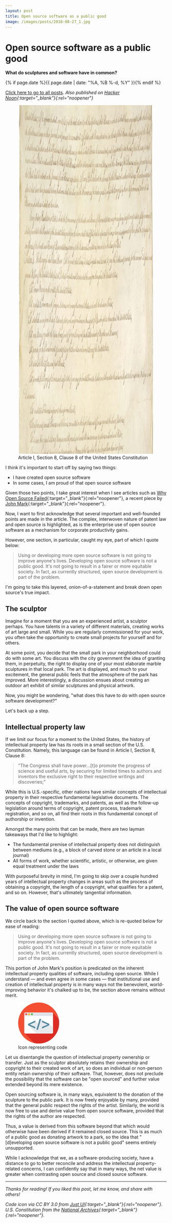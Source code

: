 ```yaml
---
layout: post
title: Open source software as a public good
image: /images/posts/2018-08-27_1.jpg
---
```


# Open source software as a public good

**What do sculptures and software have in common?**

{% if page.date %}{{ page.date | date: "%A, %B %-d, %Y" }}{% endif %}

[Click here to go to all posts](/posts/). *Also published on [Hacker Noon](https://hackernoon.com/open-source-software-as-a-public-good-ec040bf9cc46){:target="_blank"}{:rel="noopener"}*

<div class="center width70">
  <figure class="fill-parent">
    <img src="/images/posts/2018-08-27_1.jpg" width="2600" height="1088" alt="Article I, Section 8, Clause 8 of the United States Constitution" class="responsive" />
    <figcaption class="center">Article I, Section 8, Clause 8 of the United States Constitution</figcaption>
  </figure>
</div>


I think it's important to start off by saying two things:

* I have created open source software
* In some cases, I am proud of that open source software

Given those two points, I take great interest when I see articles such as [Why Open Source Failed](https://medium.com/@johnmark/why-open-source-failed-6cae5d6a9f6){:target="_blank"}{:rel="noopener"}, a recent piece by [John Mark](https://medium.com/@johnmark){:target="_blank"}{:rel="noopener"}.

Now, I want to first acknowledge that several important and well-founded points are made in the article. The complex, interwoven nature of patent law and open source is highlighted, as is the enterprise use of open source software as a mechanism for corporate productivity gains.

However, one section, in particular, caught my eye, part of which I quote below:

> Using or developing more open source software is not going to improve anyone's lives. Developing open source software is not a public good. It's not going to result in a fairer or more equitable society. In fact, as currently structured, open source development is part of the problem.

I'm going to take this layered, onion-of-a-statement and break down open source's true impact.

## The sculptor

Imagine for a moment that you are an experienced artist, a sculptor perhaps. You have talents in a variety of different materials, creating works of art large and small. While you are regularly commissioned for your work, you often take the opportunity to create small projects for yourself and for others.

At some point, you decide that the small park in your neighborhood could do with some art. You discuss with the city government the idea of granting them, in perpetuity, the right to display one of your most elaborate marble sculptures in that local park. The art is displayed, and much to your excitement, the general public feels that the atmosphere of the park has improved. More interestingly, a discussion ensues about creating an outdoor art exhibit of similar sculptures and physical artwork.

Now, you might be wondering, "what does this have to do with open source software development?"

Let's back up a step.

## Intellectual property law

If we limit our focus for a moment to the United States, the history of intellectual property law has its roots in a small section of the U.S. Constitution. Namely, this language can be found in Article I, Section 8, Clause 8:

> "The Congress shall have power…[t]o promote the progress of science and useful arts, by securing for limited times to authors and inventors the exclusive right to their respective writings and discoveries;"

While this is U.S.-specific, other nations have similar concepts of intellectual property in their respective fundamental legislative documents. The concepts of copyright, trademarks, and patents, as well as the follow-up legislation around terms of copyright, patent process, trademark registration, and so on, all find their roots in this fundamental concept of authorship or invention.

Amongst the many points that can be made, there are two layman takeaways that I'd like to highlight:

* The fundamental premise of intellectual property does not distinguish between mediums (e.g., a block of carved stone or an article in a local journal)
* All forms of work, whether scientific, artistic, or otherwise, are given equal treatment under the laws

With purposeful brevity in mind, I'm going to skip over a couple hundred years of intellectual property changes in areas such as the process of obtaining a copyright, the length of a copyright, what qualifies for a patent, and so on. However, that's ultimately tangential information.

## The value of open source software

We circle back to the section I quoted above, which is re-quoted below for ease of reading:

> Using or developing more open source software is not going to improve anyone's lives. Developing open source software is not a public good. It's not going to result in a fairer or more equitable society. In fact, as currently structured, open source development is part of the problem.

This portion of John Mark's position is predicated on the inherent intellectual property qualities of software, including open source. While I understand — and even agree in some cases — that institutional use and creation of intellectual property is in many ways not the benevolent, world-improving behavior it's chalked up to be, the section above remains without merit.

<div class="center width70">
  <figure class="fill-parent">
    <img src="/images/posts/2018-08-27_2.png" width="128" height="128" alt="Icon representing code" />
    <figcaption class="center">Icon representing code</figcaption>
  </figure>
</div>

Let us disentangle the question of intellectual property ownership or transfer. Just as the sculptor absolutely retains their ownership and copyright to their created work of art, so does an individual or non-person entity retain ownership of their software. That, however, does not preclude the possibility that the software can be "open sourced" and further value extended beyond its mere existence.

Open sourcing software is, in many ways, equivalent to the donation of the sculpture to the public park. It is now freely enjoyable by many, provided that the general public respect the rights of the artist. Similarly, the world is now free to use and derive value from open source software, provided that the rights of the author are respected.

Thus, a value is derived from this software beyond that which would otherwise have been derived if it remained closed source. This is as much of a public good as donating artwork to a park, so the idea that "[d]eveloping open source software is not a public good" seems entirely unsupported.

While I acknowledge that we, as a software-producing society, have a distance to go to better reconcile and address the intellectual property-related concerns, I can confidently say that in many ways, the net value is greater when contrasting open source and closed source software.

*****

*Thanks for reading! If you liked this post, let me know, and share with others!*

*Code icon via CC BY 3.0 from *[Just UI](https://www.behance.net/gallery/46430855/Luchesa-Flat-Icons){:target="_blank"}{:rel="noopener"}*. U.S. Constitution from the *[National Archives](https://www.archives.gov/founding-docs/downloads){:target="_blank"}{:rel="noopener"}*.*